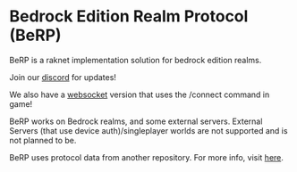 # Bedrock Edition Realm Protocol (BeRP)
BeRP is a raknet implementation solution for bedrock edition realms.

Join our [discord](https://discord.gg/9S4aKh684W) for updates!

We also have a [websocket](https://github.com/PMK744/Node-BEWSS) version that uses the /connect command in game!

BeRP works on Bedrock realms, and some external servers. External Servers (that use device auth)/singleplayer worlds are not supported and is not planned to be.

BeRP uses protocol data from another repository. For more info, visit [here](https://github.com/NobUwU/BeRP/tree/main/data/latest).
